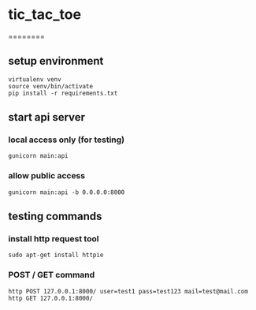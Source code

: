 # tic_tac_toe
========
## setup environment
```
virtualenv venv
source venv/bin/activate
pip install -r requirements.txt
```

## start api server

### local access only (for testing)
```
gunicorn main:api
```

### allow public access
```
gunicorn main:api -b 0.0.0.0:8000
```

## testing commands

### install http request tool
```
sudo apt-get install httpie
```

### POST / GET command
```
http POST 127.0.0.1:8000/ user=test1 pass=test123 mail=test@mail.com
http GET 127.0.0.1:8000/
```
